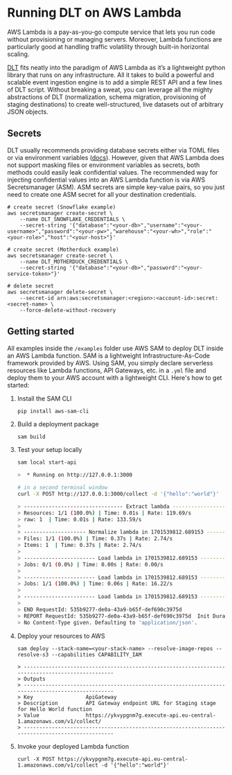 # Running DLT on AWS Lambda

AWS Lambda is a pay-as-you-go compute service that lets you run code without provisioning or managing servers. Moreover, Lambda functions are particularly good at handling traffic volatility through built-in horizontal scaling.

[DLT](https://dlthub.com/docs/getting-started) fits neatly into the paradigm of AWS Lambda as it’s a lightweight python library that runs on any infrastructure. All it takes to build a powerful and scalable event ingestion engine is to add a simple REST API and a few lines of DLT script. Without breaking a sweat, you can leverage all the mighty abstractions of DLT (normalization, schema migration, provisioning of staging destinations) to create well-structured, live datasets out of arbitrary JSON objects.

## Secrets
DLT usually recommends providing database secrets either via TOML files or via environment variables ([docs](https://dlthub.com/docs/general-usage/credentials/configuration)). However, given that AWS Lambda does not support masking files or environment variables as secrets, both methods could easily leak confidential values. The recommended way for injecting confidential values into an AWS Lambda function is via AWS Secretsmanager (ASM). ASM secrets are simple key-value pairs, so you just need to create one ASM secret for all your destination credentials. 

```shell
# create secret (Snowflake example)
aws secretsmanager create-secret \
    --name DLT_SNOWFLAKE_CREDENTIALS \
    --secret-string '{"database":"<your-db>","username":"<your-username>","password":"<your-pw>","warehouse":"<your-wh>","role":"<your-role>","host":"<your-host>"}'

# create secret (Motherduck example)
aws secretsmanager create-secret \
    --name DLT_MOTHERDUCK_CREDENTIALS \
    --secret-string '{"database":"<your-db>","password":"<your-service-token>"}'

# delete secret
aws secretsmanager delete-secret \
    --secret-id arn:aws:secretsmanager:<region>:<account-id>:secret:<secret-name> \
    --force-delete-without-recovery
```

## Getting started
All examples inside the `/examples` folder use AWS SAM to deploy DLT inside an AWS Lambda function. SAM is a lightweight Infrastructure-As-Code framework provided by AWS. Using SAM, you simply declare serverless resources like Lambda functions, API Gateways, etc. in a `.yml` file and deploy them to your AWS account with a lightweight CLI. Here's how to get started:

1. Install the SAM CLI
    ```bash
    pip install aws-sam-cli
    ```
2. Build a deployment package
    ```
    sam build
    ```
3. Test your setup locally
    
    ```bash    
    sam local start-api
    
    >  * Running on http://127.0.0.1:3000

    # in a second terminal window
    curl -X POST http://127.0.0.1:3000/collect -d '{"hello":"world"}'

    > -------------------------------- Extract lambda --------------------------------
    > Resources: 1/1 (100.0%) | Time: 0.01s | Rate: 119.69/s
    > raw: 1  | Time: 0.01s | Rate: 133.59/s
    > 
    > -------------------- Normalize lambda in 1701539812.689153 ---------------------
    > Files: 1/1 (100.0%) | Time: 0.37s | Rate: 2.74/s
    > Items: 1  | Time: 0.37s | Rate: 2.74/s
    > 
    > ----------------------- Load lambda in 1701539812.689153 -----------------------
    > Jobs: 0/1 (0.0%) | Time: 0.00s | Rate: 0.00/s
    > 
    > ----------------------- Load lambda in 1701539812.689153 -----------------------
    > Jobs: 1/1 (100.0%) | Time: 0.06s | Rate: 16.22/s
    > 
    > ----------------------- Load lambda in 1701539812.689153 -----------------------
    > 
    > END RequestId: 535b9277-de0a-43a9-b65f-def690c3975d
    > REPORT RequestId: 535b9277-de0a-43a9-b65f-def690c3975d  Init Duration: 1.62 ms  Duration: 17855.55 ms   Billed Duration: 17856 ms       Memory Size: 512 MB       Max Memory Used: 512 MB
    > No Content-Type given. Defaulting to 'application/json'.
    ```
    
4. Deploy your resources to AWS
    ```
    sam deploy --stack-name=<your-stack-name> --resolve-image-repos --resolve-s3 --capabilities CAPABILITY_IAM

   > ------------------------------------------------------------------------------------------------
   > Outputs
   > ------------------------------------------------------------------------------------------------
   > Key                 ApiGateway                                                                                                        
   > Description         API Gateway endpoint URL for Staging stage for Hello World function                                               
   > Value               https://ykvypgnm7g.execute-api.eu-central-1.amazonaws.com/v1/collect/                                             
   > ------------------------------------------------------------------------------------------------
    ```

5. Invoke your deployed Lambda function
    ```
    curl -X POST https://ykvypgnm7g.execute-api.eu-central-1.amazonaws.com/v1/collect -d '{"hello":"world"}'
    ```

